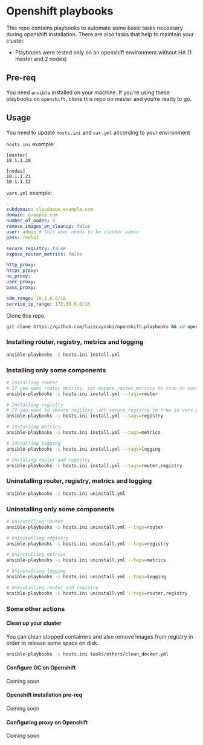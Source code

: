 # Openshift playbooks

This repo contains playbooks to automate some basic tasks necessary during openshift installation.
There are also tasks that help to maintain your cluster.

* Playbooks were tested only on an openshift environment without HA (1 master and 2 nodes)

## Pre-req
You need `ansible` installed on your machine. If you're using these playbooks on `openshift`, clone this repo on master and you're ready to go.

## Usage

You need to update `hosts.ini` and `var.yml` according to your environment

`hosts.ini` example:
```
[master]
10.1.1.20

[nodes]
10.1.1.21
10.1.1.22
```

`vars.yml` example:
```yaml
---
subdomain: cloudapps.example.com
domain: example.com
number_of_nodes: 3
remove_images_on_cleanup: false
user: admin # this user needs to be cluster admin
pass: redhat

secure_registry: false
expose_router_metrics: false

http_proxy:
https_proxy:
no_proxy:
user_proxy:
pass_proxy:

sdn_range: 10.1.0.0/16
service_ip_range: 172.30.0.0/16
```

Clone this repo.
```bash
git clone https://github.com/luszczynski/openshift-playbooks && cd openshift-playbooks
```
### Installing router, registry, metrics and logging
```bash
ansible-playbooks -i hosts.ini install.yml
```

### Installing only some components
```bash
# Installing router
# If you want router metrics, set expose_router_metrics to true in vars.yaml
ansible-playbooks -i hosts.ini install.yml --tags=router

# Installing registry
# If you want to secure registry, set secure_registry to true in vars.yaml
ansible-playbooks -i hosts.ini install.yml --tags=registry

# Installing metrics
ansible-playbooks -i hosts.ini install.yml --tags=metrics

# Installing logging
ansible-playbooks -i hosts.ini install.yml --tags=logging

# Instaling router and registry
ansible-playbooks -i hosts.ini install.yml --tags=router,registry
```

### Uninstalling router, registry, metrics and logging
```bash
ansible-playbooks -i hosts.ini uninstall.yml
```

### Uninstalling only some components
```bash
# Uninstalling router
ansible-playbooks -i hosts.ini uninstall.yml --tags=router

# Uninstalling registry
ansible-playbooks -i hosts.ini uninstall.yml --tags=registry

# Uninstalling metrics
ansible-playbooks -i hosts.ini uninstall.yml --tags=metrics

# Uninstalling logging
ansible-playbooks -i hosts.ini uninstall.yml --tags=logging

# Uninstalling router and registry
ansible-playbooks -i hosts.ini uninstall.yml --tags=router,registry
```

### Some other actions

#### Clean up your cluster
You can clean stopped containers and also remove images from registry in order to release some space on disk.

```bash
ansible-playbooks -i hosts.ini tasks/others/clean_docker.yml
```

#### Configure GC on Openshift

Coming soon

#### Openshift installation pre-req

Coming soon

#### Configuring proxy on Openshift

Coming soon
